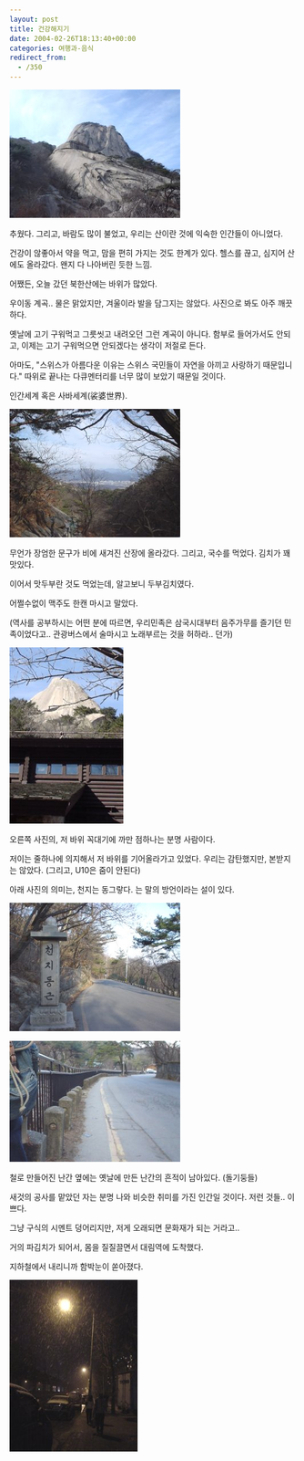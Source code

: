 ```yaml
---
layout: post
title: 건강해지기
date: 2004-02-26T18:13:40+00:00
categories: 여행과-음식
redirect_from:
  - /350
---
```


![ ](/assets/media/photo_Dsc03116.jpg)

추웠다. 그리고, 바람도 많이 불었고, 우리는 산이란 것에 익숙한 인간들이 아니었다.

건강이 않좋아서 약을 먹고, 맘을 편히 가지는 것도 한계가 있다. 헬스를 끊고, 심지어 산에도 올라갔다. 왠지 다 나아버린 듯한 느낌.

어쨌든, 오늘 갔던 북한산에는 바위가 많았다.

우이동 계곡.. 물은 맑았지만, 겨울이라 발을 담그지는 않았다. 사진으로 봐도 아주 깨끗하다.

옛날에 고기 구워먹고 그릇씻고 내려오던 그런 계곡이 아니다. 함부로 들어가서도 안되고, 이제는 고기 구워먹으면 안되겠다는 생각이 저절로 든다.

아마도, "스위스가 아름다운 이유는 스위스 국민들이 자연을 아끼고 사랑하기 때문입니다." 따위로 끝나는 다큐멘터리를 너무 많이 보았기 때문일 것이다.

인간세계 혹은 사바세계(裟婆世界).

![ ](/assets/media/photo_Dsc03118.jpg)

무언가 장엄한 문구가 비에 새겨진 산장에 올라갔다. 그리고, 국수를 먹었다. 김치가 꽤 맛있다.

이어서 맛두부란 것도 먹었는데, 알고보니 두부김치였다.

어쩔수없이 맥주도 한캔 마시고 말았다.

(역사를 공부하시는 어떤 분에 따르면, 우리민족은 삼국시대부터 음주가무를 즐기던 민족이었다고.. 관광버스에서 술마시고 노래부르는 것을 허하라.. 던가)

![ ](/assets/media/photo_Dsc03123.jpg)

오른쪽 사진의, 저 바위 꼭대기에 까만 점하나는 분명 사람이다.

저이는 줄하나에 의지해서 저 바위를 기어올라가고 있었다. 우리는 감탄했지만, 본받지는 않았다. (그리고, U10은 줌이 안된다)

 

 

아래 사진의 의미는, 천지는 동그랗다. 는 말의 방언이라는 설이 있다.

![ ](/assets/media/photo_Dsc03124.jpg)

![ ](/assets/media/photo_Dsc03126.jpg)

철로 만들어진 난간 옆에는 옛날에 만든 난간의 흔적이 남아있다. (돌기둥들)

새것의 공사를 맡았던 자는 분명 나와 비슷한 취미를 가진 인간일 것이다. 저런 것들.. 이쁘다.

그냥 구식의 시멘트 덩어리지만, 저게 오래되면 문화재가 되는 거라고..

거의 파김치가 되어서, 몸을 질질끌면서 대림역에 도착했다.

지하철에서 내리니까 함박눈이 쏟아졌다.

![ ](/assets/media/photo_Dsc03133.jpg)
<div id=comments>
</div>
